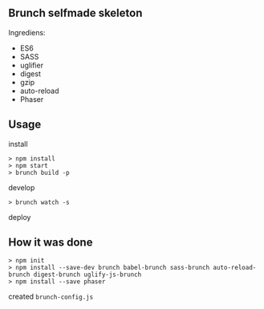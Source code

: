 Brunch selfmade skeleton
------------------------

Ingrediens:

* ES6
* SASS
* uglifier
* digest
* gzip
* auto-reload
* Phaser

Usage
-----

install

```
> npm install
> npm start
> brunch build -p
```

develop

```
> brunch watch -s
```

deploy

How it was done
---------------

```
> npm init
> npm install --save-dev brunch babel-brunch sass-brunch auto-reload-brunch digest-brunch uglify-js-brunch
> npm install --save phaser
```

created ```brunch-config.js```
